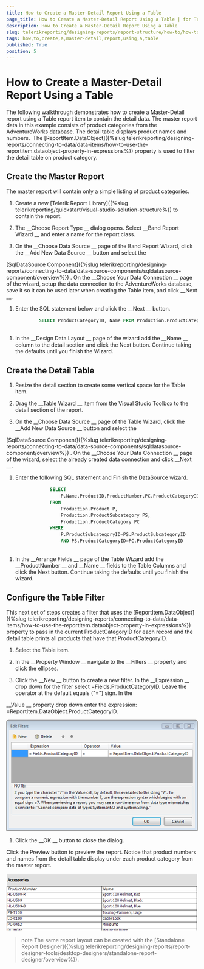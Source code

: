 ```yaml
---
title: How to Create a Master-Detail Report Using a Table
page_title: How to Create a Master-Detail Report Using a Table | for Telerik Reporting Documentation
description: How to Create a Master-Detail Report Using a Table
slug: telerikreporting/designing-reports/report-structure/how-to/how-to-create-a-master-detail-report-using-a-table
tags: how,to,create,a,master-detail,report,using,a,table
published: True
position: 5
---
```


# How to Create a Master-Detail Report Using a Table



The following walkthrough demonstrates how to create a Master-Detail report using a Table report item
        to contain the detail data. The master report data in this example consists of product categories from the
        AdventureWorks database. The detail table displays product names and numbers. 
        The 
[ReportItem.DataObject]({%slug telerikreporting/designing-reports/connecting-to-data/data-items/how-to-use-the-reportitem.dataobject-property-in-expressions%})
 property is used to filter the detail
        table on product category.
      


## Create the Master Report

The master report will contain only a simple listing of product categories.


1. Create a new 
[Telerik Report Library]({%slug telerikreporting/quickstart/visual-studio-solution-structure%})
 to contain the report.
            


1. The 
__Choose Report Type
__ dialog opens. Select 
__Band Report Wizard
__ and enter a name for the report class.
            


1. On the 
__Choose Data Source
__ page of the Band Report Wizard, click the 
__Add New Data Source
__ button and select the
              
[SqlDataSource Component]({%slug telerikreporting/designing-reports/connecting-to-data/data-source-components/sqldatasource-component/overview%})
. On the 
__Choose Your Data Connection
__ page of the wizard,
              setup the data connection to the AdventureWorks database, save it so it can be used later when creating
              the Table item, and click 
__Next
__.
            


1. Enter the SQL statement below and click the 
__Next
__ button.
            


	
````SQL
			SELECT ProductCategoryID, Name FROM Production.ProductCategory
			
````




1. In the 
__Design Data Layout
__ page of the wizard add the 
__Name
__ column
              to the detail section and click the Next button. Continue taking the defaults until you finish the Wizard.
            


## Create the Detail Table

1. Resize the detail section to create some vertical space for the Table item.


1. Drag the 
__Table Wizard
__ item from the Visual Studio Toolbox to the detail section of the report.
            


1. On the 
__Choose Data Source
__ page of the Table Wizard, click the 
__Add New Data Source
__ button and select the
              
[SqlDataSource Component]({%slug telerikreporting/designing-reports/connecting-to-data/data-source-components/sqldatasource-component/overview%})
. On the 
__Choose Your Data Connection
__ page of the wizard,
              select the already created data connection and click 
__Next
__.
            


1. Enter the following SQL statement and Finish the DataSource wizard.


	
````SQL
				SELECT 
					P.Name,ProductID,ProductNumber,PC.ProductCategoryID
				FROM 
					Production.Product P,
					Production.ProductSubcategory PS,
					Production.ProductCategory PC
				WHERE 
					P.ProductSubcategoryID=PS.ProductSubcategoryID
					AND PS.ProductCategoryID=PC.ProductCategoryID
					
````




1. In the 
__Arrange Fields
__ page of the Table Wizard add the 
__ProductNumber
__ and 
__Name
__ fields
              to the Table Columns and click the Next button. Continue taking the defaults until you finish the wizard.
            


## Configure the Table Filter

This next set of steps creates a filter that uses the 
[ReportItem.DataObject]({%slug telerikreporting/designing-reports/connecting-to-data/data-items/how-to-use-the-reportitem.dataobject-property-in-expressions%})
 property to
          pass in the current ProductCategoryID for each record and the detail table prints all products that have that ProductCategoryID.
        


1. Select the Table item.
            


1. In the 
__Property Window
__ navigate to the 
__Filters
__ property and click the ellipses.
            


1. Click the 
__New
__ button to create a new filter. In the 
__Expression
__ drop down
              for the filter select =Fields.ProductCategoryID. Leave the operator at the default equals ("=") sign. In the
              
__Value
__ property drop down enter the expression: =ReportItem.DataObject.ProductCategoryID.
            
  
  ![Master Detail Table 0001](images/MasterDetailTable0001.png)

1. Click the 
__OK
__ button to close the dialog.
            


Click the Preview button to preview the report.
          Notice that product numbers and names from the detail table display under each product category from the master report.
        
  
  ![Master Detail Table 0002](images/MasterDetailTable0002.png)

>note The same report layout can be created with the [Standalone Report Designer]({%slug telerikreporting/designing-reports/report-designer-tools/desktop-designers/standalone-report-designer/overview%}).          

